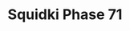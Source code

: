 ---
slug: squidki-phase-71
title: Squidki Phase 71
description: "Squidki Phase 71 is an exciting online game. Play for free directly in your browser!"
icon: /images/new_mods/Sprunki Phase 71.png
url: https://wowtbc.net/sprunkin/phase71/index.html
previewImage: /images/new_mods/Sprunki Phase 71.png
type: new mods

# SEO配置
seo:
  title: "Squidki Phase 71 - Play Free Online Game | Fun Browser Games"
  description: "Squidki Phase 71 - Play this fun online game for free in your browser. No download required!"
  ogImage: "/images/new_mods/Sprunki Phase 71.png"
  keywords: "squidki-phase-71, online game, browser game, free game, new mods game, play online"

videoUrls:
  - https://www.youtube.com/embed/example1
  - https://www.youtube.com/embed/example2

whyPlay:
  title: "Why Play Squidki Phase 71?"
  items:
    - "Immersive Gameplay: Squidki Phase 71 offers an engaging and immersive gaming experience that will keep you entertained for hours"
    - "Challenging Levels: Test your skills with increasingly difficult challenges and obstacles"
    - "Beautiful Graphics: Enjoy stunning visuals and smooth animations that bring the game world to life"
    - "Regular Updates: New content and features are added regularly to keep the game fresh and exciting"
    - "Free to Play: Experience all the fun without spending a penny"
    - "Community Features: Connect with other players, share strategies, and compete for high scores"
    - "Cross-Platform: Play on any device with a web browser, no downloads required"

features:
  title: "Key Features of Squidki Phase 71"
  image: "/images/new_mods/Sprunki Phase 71.png"
  items:
    - "Intuitive Controls: Easy to learn controls make Squidki Phase 71 accessible for players of all skill levels"
    - "Multiple Game Modes: Enjoy various gameplay options that provide different challenges and experiences"
    - "Character Customization: Personalize your gaming experience with unique characters and items"
    - "Achievement System: Complete special tasks to earn rewards and recognition"
    - "Leaderboards: Compete with players worldwide and see who can achieve the highest scores"

characteristics:
  title: "Game Characteristics"
  image: "/images/new_mods/Sprunki Phase 71.png"
  items:
    - "Genre: New mods game with elements of strategy and skill"
    - "Difficulty: Suitable for both casual gamers and those seeking a challenge"
    - "Play Time: Quick sessions or extended gameplay, depending on your preference"
    - "Art Style: Vibrant and engaging visuals that enhance the gaming experience"
    - "Sound Design: Immersive audio that complements the gameplay perfectly"

info: "Squidki Phase 71 is an exciting online game that offers players a unique and engaging gaming experience. With its intuitive controls, stunning visuals, and challenging gameplay, Squidki Phase 71 provides hours of entertainment for players of all ages and skill levels. Whether you're looking for a quick gaming session during a break or an extended play session, Squidki Phase 71 delivers an immersive experience that will keep you coming back for more. The game features multiple levels of increasing difficulty, ensuring that players are constantly challenged as they progress. With regular updates adding new content and features, Squidki Phase 71 remains fresh and exciting, providing endless entertainment options for its growing community of players."

howToPlayIntro: "Welcome to Squidki Phase 71! This guide will walk you through the basics and help you master the game. Whether you're a beginner or looking to improve your skills, these tips and instructions will enhance your gaming experience."

howToPlaySteps:
  - title: "Getting Started"
    description: "Begin your Squidki Phase 71 adventure by familiarizing yourself with the controls. Use your keyboard or mouse to navigate through the game interface. The tutorial will guide you through the basic mechanics and help you understand the objectives."
  - title: "Understanding the Objectives"
    description: "In Squidki Phase 71, your main goal is to progress through levels by completing specific objectives. Each level presents unique challenges that require different strategies and approaches."
  - title: "Mastering the Controls"
    description: "Practice using the controls to improve your precision and reaction time. Squidki Phase 71 requires quick reflexes and strategic thinking to overcome obstacles and defeat opponents."
  - title: "Utilizing Power-ups"
    description: "Collect power-ups throughout the game to enhance your abilities and overcome difficult challenges. Each power-up offers unique advantages that can be crucial for success."
  - title: "Developing Strategies"
    description: "As you progress in Squidki Phase 71, develop effective strategies for different scenarios. Analyze patterns, anticipate challenges, and adapt your approach to maximize your performance."

faq:
  title: "Frequently Asked Questions about Squidki Phase 71"
  items:
    - question: "Is Squidki Phase 71 free to play?"
      answer: "Yes, Squidki Phase 71 is completely free to play directly in your web browser. No downloads or purchases are required to enjoy the full game experience."
    - question: "Can I play Squidki Phase 71 on mobile devices?"
      answer: "Yes, Squidki Phase 71 is optimized for both desktop and mobile play. You can enjoy the game on any device with a web browser and internet connection."
    - question: "Are there any in-game purchases?"
      answer: "While Squidki Phase 71 is free to play, there may be optional in-game purchases available for cosmetic items or additional features that don't affect core gameplay."
    - question: "How often is Squidki Phase 71 updated?"
      answer: "The developers regularly update Squidki Phase 71 with new content, features, and improvements based on player feedback and game performance."
    - question: "Can I play Squidki Phase 71 offline?"
      answer: "Currently, Squidki Phase 71 requires an internet connection to play as it's a browser-based online game."
    - question: "Is Squidki Phase 71 suitable for children?"
      answer: "Yes, Squidki Phase 71 is designed to be family-friendly and suitable for players of all ages."
    - question: "How do I report bugs or issues?"
      answer: "If you encounter any problems while playing Squidki Phase 71, you can report them through the game's support page or contact the developers directly through their website."
    - question: "Still Have Questions?"
      answer: "If you have additional questions about Squidki Phase 71 that aren't covered in this FAQ, please visit our support center or contact our customer service team for assistance."
---